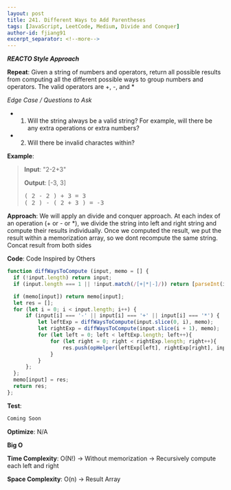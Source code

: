 ```yaml
---
layout: post
title: 241. Different Ways to Add Parentheses
tags: [JavaScript, LeetCode, Medium, Divide and Conquer]
author-id: fjiang91
excerpt_separator: <!--more-->
---
```


***REACTO Style Approach***

**Repeat**: Given a string of numbers and operators, return all possible results from computing all the different possible ways to group numbers and operators. The valid operators are +, -, and *

*Edge Case / Questions to Ask*
* 1. Will the string always be a valid string? For example, will there be any extra operations or extra numbers?
* 2. Will there be invalid charactes within?
<!--more-->

**Example**:
> **Input**:
> "2-2+3"
>
> **Output**: [-3, 3]
> <pre>
> ( 2 - 2 ) + 3 = 3
> ( 2 ) - ( 2 + 3 ) = -3
> </pre>

**Approach**: We will apply an divide and conquer approach. At each index of an operation (+ or - or *), we divide the string into left and right string and compute their results individually. Once we computed the result, we put the result within a memorization array, so we dont recompute the same string. Concat result from both sides

**Code**:
Code Inspired by Others
```javascript
function diffWaysToCompute (input, memo = [] {
  if (!input.length) return input;
  if (input.length === 1 || !input.match(/[+|*|-]/)) return [parseInt(input)]

  if (memo[input]) return memo[input];
  let res = [];
  for (let i = 0; i < input.length; i++) {
      if (input[i] === '-' || input[i] === '+' || input[i] === '*') {
          let leftExp = diffWaysToCompute(input.slice(0, i), memo);
          let rightExp = diffWaysToCompute(input.slice(i + 1), memo);
          for (let left = 0; left < leftExp.length; left++){
              for (let right = 0; right < rightExp.length; right++){
                  res.push(opHelper(leftExp[left], rightExp[right], input[i]))
              }
          }
      };
  };
  memo[input] = res;
  return res;
};
```
**Test**:
```javascript
Coming Soon
```

**Optimize**:
N/A

**Big O**

**Time Complexity**: O(N!) -> Without memorization -> Recursively compute each left and right

**Space Complexity**: O(n) -> Result Array
